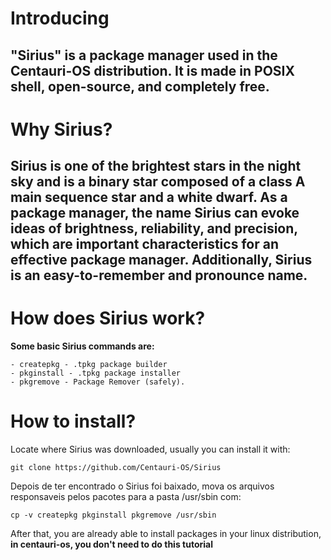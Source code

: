 # **Introducing**
## "Sirius" is a package manager used in the Centauri-OS distribution. It is made in POSIX shell, open-source, and completely free.
# **Why Sirius?**
## Sirius is one of the brightest stars in the night sky and is a binary star composed of a class A main sequence star and a white dwarf. As a package manager, the name Sirius can evoke ideas of brightness, reliability, and precision, which are important characteristics for an effective package manager. Additionally, Sirius is an easy-to-remember and pronounce name.
# **How does Sirius work?**
**Some basic Sirius commands are:**
```
- createpkg - .tpkg package builder
- pkginstall - .tpkg package installer
- pkgremove - Package Remover (safely).
```
# How to install?
Locate where Sirius was downloaded, usually you can install it with:
```
git clone https://github.com/Centauri-OS/Sirius
```
Depois de ter encontrado o Sirius foi baixado, mova os arquivos responsaveis pelos pacotes para a pasta /usr/sbin com:
```
cp -v createpkg pkginstall pkgremove /usr/sbin
```
After that, you are already able to install packages in your linux distribution, **in centauri-os, you don't need to do this tutorial**

